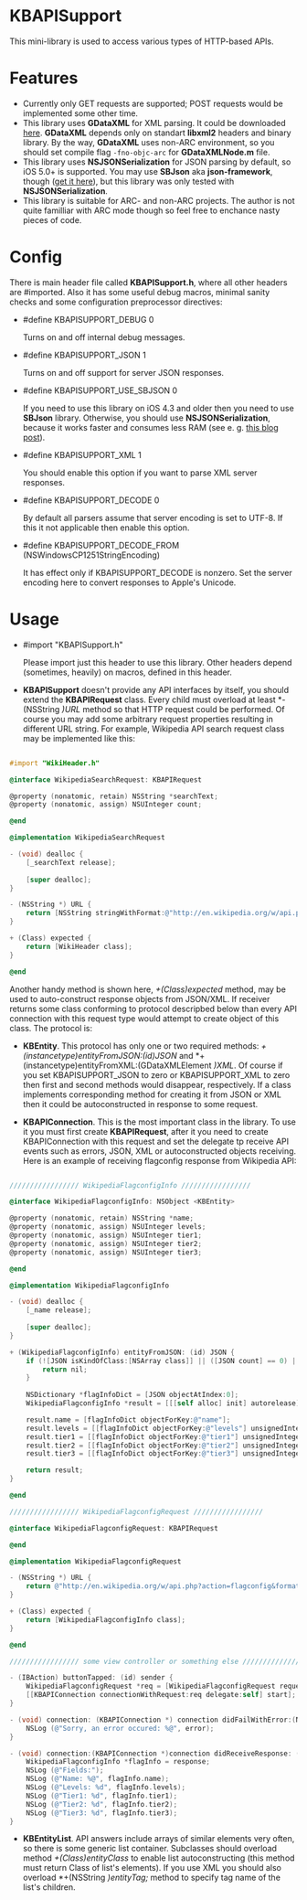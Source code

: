 KBAPISupport
============

This mini-library is used to access various types of HTTP-based APIs.

Features
========

* Currently only GET requests are supported; POST requests would be implemented some other time.
* This library uses **GDataXML** for XML parsing. It could be downloaded <a href="http://code.google.com/p/gdata-objectivec-client/source/browse/#svn%2Ftrunk%2FSource%2FXMLSupport">here</a>. **GDataXML** depends only on standart **libxml2** headers and binary library. By the way, **GDataXML** uses non-ARC environment, so you should set compile flag `-fno-objc-arc` for **GDataXMLNode.m** file.
* This library uses **NSJSONSerialization** for JSON parsing by default, so iOS 5.0+ is supported. You may use **SBJson** aka **json-framework**, though (<a href="https://github.com/stig/json-framework">get it here</a>), but this library was only tested with **NSJSONSerialization**.
* This library is suitable for ARC- and non-ARC projects. The author is not quite familliar with ARC mode though so feel free to enchance nasty pieces of code.

Config
======

There is main header file called **KBAPISupport.h**, where all other headers are #imported. Also it has some useful debug macros, minimal sanity checks and some configuration preprocessor directives:

* \#define KBAPISUPPORT\_DEBUG 0

	Turns on and off internal debug messages.

* \#define KBAPISUPPORT\_JSON 1

	Turns on and off support for server JSON responses.

* \#define KBAPISUPPORT\_USE\_SBJSON 0

	If you need to use this library on iOS 4.3 and older then you need to use **SBJson** library. Otherwise, you should use **NSJSONSerialization**, because it works faster and consumes less RAM (see e. g. <a href="http://blog.skulptstudio.com/nsjsonserialization-vs-sbjson-performance">this blog post</a>).

* \#define KBAPISUPPORT\_XML 1

	You should enable this option if you want to parse XML server responses.

* \#define KBAPISUPPORT\_DECODE 0

	By default all parsers assume that server encoding is set to UTF-8. If this it not applicable then enable this option.

* \#define KBAPISUPPORT\_DECODE\_FROM (NSWindowsCP1251StringEncoding)

	It has effect only if KBAPISUPPORT_DECODE is nonzero. Set the server encoding here to convert responses to Apple's Unicode.
	
Usage
=====

* \#import "KBAPISupport.h"
	
	Please import just this header to use this library. Other headers depend (sometimes, heavily) on macros, defined in this header.
	
* **KBAPISupport** doesn't provide any API interfaces by itself, you should extend the **KBAPIRequest** class. Every child must overload at least *-(NSString *)URL* method so that HTTP request could be performed. Of course you may add some arbitrary request properties resulting in different URL string. For example, Wikipedia API search request class may be implemented like this:

```  objective-c

#import "WikiHeader.h"

@interface WikipediaSearchRequest: KBAPIRequest

@property (nonatomic, retain) NSString *searchText;
@property (nonatomic, assign) NSUInteger count;

@end

@implementation WikipediaSearchRequest

- (void) dealloc {
	[_searchText release];
	
	[super dealloc];
}

- (NSString *) URL {
	return [NSString stringWithFormat:@"http://en.wikipedia.org/w/api.php?action=opensearch&search=%@&limit=%d", self.searchText, self.count];
}

+ (Class) expected {
	return [WikiHeader class];
}

@end


```

Another handy method is shown here, *+(Class)expected* method, may be used to auto-construct response objects from JSON/XML. If receiver returns some class conforming to protocol descripbed below than every API connection with this request type would attempt to create object of this class. The protocol is:

* **KBEntity**. This protocol has only one or two required methods: *+(instancetype)entityFromJSON:(id)JSON* and *+(instancetype)entityFromXML:(GDataXMLElement *)XML*. Of course if you set KBAPISUPPORT\_JSON to zero or KBAPISUPPORT\_XML to zero then first and second methods would disappear, respectively. If a class implements corresponding method for creating it from JSON or XML then it could be autoconstructed in response to some request.

* **KBAPIConnection**. This is the most important class in the library. To use it you must first create **KBAPIRequest**, after it you need to create KBAPIConnection with this request and set the delegate tp receive API events such as errors, JSON, XML or autoconstructed objects receiving. Here is an example of receiving flagconfig response from Wikipedia API:

```  objective-c

///////////////// WikipediaFlagconfigInfo /////////////////

@interface WikipediaFlagconfigInfo: NSObject <KBEntity>

@property (nonatomic, retain) NSString *name;
@property (nonatomic, assign) NSUInteger levels;
@property (nonatomic, assign) NSUInteger tier1;
@property (nonatomic, assign) NSUInteger tier2;
@property (nonatomic, assign) NSUInteger tier3;

@end

@implementation WikipediaFlagconfigInfo

- (void) dealloc {
	[_name release];
	
	[super dealloc];
}

+ (WikipediaFlagconfigInfo) entityFromJSON: (id) JSON {
	if (![JSON isKindOfClass:[NSArray class]] || ([JSON count] == 0) || ![[JSON objectAtIndex:0] isKindOfClass:[NSDictionary class]]) {
		return nil;
	}
	
	NSDictionary *flagInfoDict = [JSON objectAtIndex:0];
	WikipediaFlagconfigInfo *result = [[[self alloc] init] autorelease];

	result.name = [flagInfoDict objectForKey:@"name"];
	result.levels = [[flagInfoDict objectForKey:@"levels"] unsignedIntegerValue];
	result.tier1 = [[flagInfoDict objectForKey:@"tier1"] unsignedIntegerValue];
	result.tier2 = [[flagInfoDict objectForKey:@"tier2"] unsignedIntegerValue];
	result.tier3 = [[flagInfoDict objectForKey:@"tier3"] unsignedIntegerValue];

	return result;	
}

@end

///////////////// WikipediaFlagconfigRequest /////////////////

@interface WikipediaFlagconfigRequest: KBAPIRequest

@end

@implementation WikipediaFlagconfigRequest

- (NSString *) URL {
	return @"http://en.wikipedia.org/w/api.php?action=flagconfig&format=json";
}

+ (Class) expected {
	return [WikipediaFlagconfigInfo class];
}

@end

///////////////// some view controller or something else /////////////////

- (IBAction) buttonTapped: (id) sender {
	WikipediaFlagconfigRequest *req = [WikipediaFlagconfigRequest request];
	[[KBAPIConnection connectionWithRequest:req delegate:self] start];
}

- (void) connection: (KBAPIConnection *) connection didFailWithError:(NSError *)error {
	NSLog (@"Sorry, an error occured: %@", error);
}

- (void) connection:(KBAPIConnection *)connection didReceiveResponse: (id <KBEntity>) response {
	WikipediaFlagconfigInfo *flagInfo = response;
	NSLog (@"Fields:");
	NSLog (@"Name: %@", flagInfo.name);
	NSLog (@"Levels: %d", flagInfo.levels);
	NSLog (@"Tier1: %d", flagInfo.tier1);
	NSLog (@"Tier2: %d", flagInfo.tier2);
	NSLog (@"Tier3: %d", flagInfo.tier3);
}


```

* **KBEntityList**. API answers include arrays of similar elements very often, so there is some generic list container. Subclasses should overload method *+(Class)entityClass* to enable list autoconstructing (this method must return Class of list's elements). If you use XML you should also overload *+(NSString *)entityTag;* method to specify tag name of the list's children.

